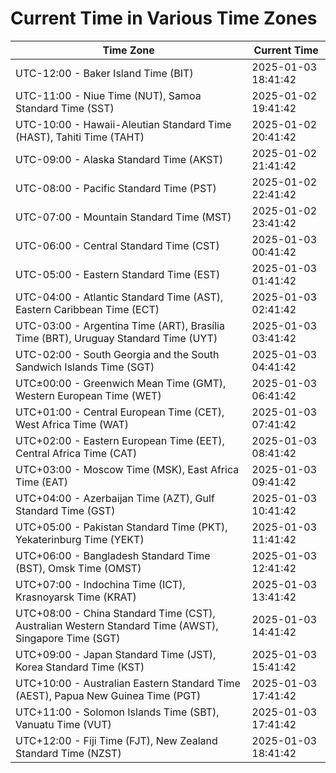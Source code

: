 # Current Time in Various Time Zones

| Time Zone | Current Time |
|-----------|--------------|
| UTC-12:00 - Baker Island Time (BIT) | 2025-01-03 18:41:42 |
| UTC-11:00 - Niue Time (NUT), Samoa Standard Time (SST) | 2025-01-02 19:41:42 |
| UTC-10:00 - Hawaii-Aleutian Standard Time (HAST), Tahiti Time (TAHT) | 2025-01-02 20:41:42 |
| UTC-09:00 - Alaska Standard Time (AKST) | 2025-01-02 21:41:42 |
| UTC-08:00 - Pacific Standard Time (PST) | 2025-01-02 22:41:42 |
| UTC-07:00 - Mountain Standard Time (MST) | 2025-01-02 23:41:42 |
| UTC-06:00 - Central Standard Time (CST) | 2025-01-03 00:41:42 |
| UTC-05:00 - Eastern Standard Time (EST) | 2025-01-03 01:41:42 |
| UTC-04:00 - Atlantic Standard Time (AST), Eastern Caribbean Time (ECT) | 2025-01-03 02:41:42 |
| UTC-03:00 - Argentina Time (ART), Brasília Time (BRT), Uruguay Standard Time (UYT) | 2025-01-03 03:41:42 |
| UTC-02:00 - South Georgia and the South Sandwich Islands Time (SGT) | 2025-01-03 04:41:42 |
| UTC±00:00 - Greenwich Mean Time (GMT), Western European Time (WET) | 2025-01-03 06:41:42 |
| UTC+01:00 - Central European Time (CET), West Africa Time (WAT) | 2025-01-03 07:41:42 |
| UTC+02:00 - Eastern European Time (EET), Central Africa Time (CAT) | 2025-01-03 08:41:42 |
| UTC+03:00 - Moscow Time (MSK), East Africa Time (EAT) | 2025-01-03 09:41:42 |
| UTC+04:00 - Azerbaijan Time (AZT), Gulf Standard Time (GST) | 2025-01-03 10:41:42 |
| UTC+05:00 - Pakistan Standard Time (PKT), Yekaterinburg Time (YEKT) | 2025-01-03 11:41:42 |
| UTC+06:00 - Bangladesh Standard Time (BST), Omsk Time (OMST) | 2025-01-03 12:41:42 |
| UTC+07:00 - Indochina Time (ICT), Krasnoyarsk Time (KRAT) | 2025-01-03 13:41:42 |
| UTC+08:00 - China Standard Time (CST), Australian Western Standard Time (AWST), Singapore Time (SGT) | 2025-01-03 14:41:42 |
| UTC+09:00 - Japan Standard Time (JST), Korea Standard Time (KST) | 2025-01-03 15:41:42 |
| UTC+10:00 - Australian Eastern Standard Time (AEST), Papua New Guinea Time (PGT) | 2025-01-03 17:41:42 |
| UTC+11:00 - Solomon Islands Time (SBT), Vanuatu Time (VUT) | 2025-01-03 17:41:42 |
| UTC+12:00 - Fiji Time (FJT), New Zealand Standard Time (NZST) | 2025-01-03 18:41:42 |
